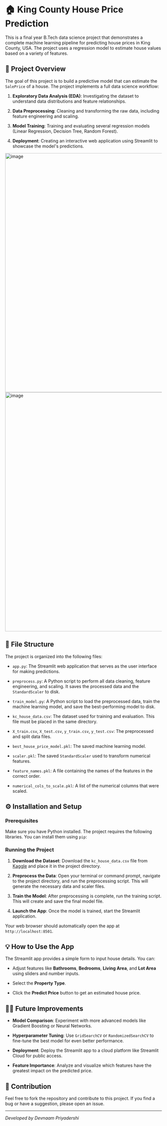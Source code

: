 # 🏠 King County House Price Prediction

This is a final year B.Tech data science project that demonstrates a complete machine learning pipeline for predicting house prices in King County, USA. The project uses a regression model to estimate house values based on a variety of features.

## 🚀 Project Overview

The goal of this project is to build a predictive model that can estimate the `SalePrice` of a house. The project implements a full data science workflow:

1. **Exploratory Data Analysis (EDA)**: Investigating the dataset to understand data distributions and feature relationships.

2. **Data Preprocessing**: Cleaning and transforming the raw data, including feature engineering and scaling.

3. **Model Training**: Training and evaluating several regression models (Linear Regression, Decision Tree, Random Forest).

4. **Deployment**: Creating an interactive web application using Streamlit to showcase the model's predictions.

<img width="1280" height="768" alt="image" src="https://github.com/user-attachments/assets/db3c2ba0-972f-4710-9178-1bcfbce4a9d7" />

<img width="1280" height="768" alt="image" src="https://github.com/user-attachments/assets/659da9ff-f698-419e-b955-92dca7bfb765" />



## 📁 File Structure

The project is organized into the following files:

* `app.py`: The Streamlit web application that serves as the user interface for making predictions.

* `preprocess.py`: A Python script to perform all data cleaning, feature engineering, and scaling. It saves the processed data and the `StandardScaler` to disk.

* `train_model.py`: A Python script to load the preprocessed data, train the machine learning model, and save the best-performing model to disk.

* `kc_house_data.csv`: The dataset used for training and evaluation. This file must be placed in the same directory.

* `X_train.csv`, `X_test.csv`, `y_train.csv`, `y_test.csv`: The preprocessed and split data files.

* `best_house_price_model.pkl`: The saved machine learning model.

* `scaler.pkl`: The saved `StandardScaler` used to transform numerical features.

* `feature_names.pkl`: A file containing the names of the features in the correct order.

* `numerical_cols_to_scale.pkl`: A list of the numerical columns that were scaled.

## ⚙️ Installation and Setup

### Prerequisites

Make sure you have Python installed. The project requires the following libraries. You can install them using `pip`:

### Running the Project

1. **Download the Dataset**: Download the `kc_house_data.csv` file from [Kaggle](https://www.kaggle.com/datasets/harlfoxem/housesalesprediction) and place it in the project directory.

2. **Preprocess the Data**: Open your terminal or command prompt, navigate to the project directory, and run the preprocessing script. This will generate the necessary data and scaler files.


3. **Train the Model**: After preprocessing is complete, run the training script. This will create and save the final model file.

4. **Launch the App**: Once the model is trained, start the Streamlit application.


Your web browser should automatically open the app at `http://localhost:8501`.

## 💡 How to Use the App

The Streamlit app provides a simple form to input house details. You can:

* Adjust features like **Bathrooms**, **Bedrooms**, **Living Area**, and **Lot Area** using sliders and number inputs.

* Select the **Property Type**.

* Click the **Predict Price** button to get an estimated house price.

## 👩‍💻 Future Improvements

* **Model Comparison**: Experiment with more advanced models like Gradient Boosting or Neural Networks.

* **Hyperparameter Tuning**: Use `GridSearchCV` or `RandomizedSearchCV` to fine-tune the best model for even better performance.

* **Deployment**: Deploy the Streamlit app to a cloud platform like Streamlit Cloud for public access.

* **Feature Importance**: Analyze and visualize which features have the greatest impact on the predicted price.

## 🤝 Contribution

Feel free to fork the repository and contribute to this project. If you find a bug or have a suggestion, please open an issue.

---

*Developed by Devnaam Priyadershi*
